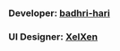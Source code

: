 ### Developer: [badhri-hari](https://github.com/badhri-hari)

### UI Designer: [XelXen](https://github.com/XelXen)
